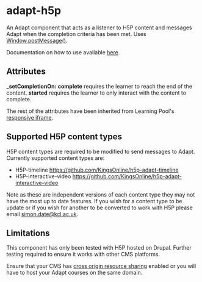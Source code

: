 adapt-h5p
=========

An Adapt component that acts as a listener to H5P content and messages Adapt when the completion criteria has been met. Uses [Window.postMessage()](https://developer.mozilla.org/en-US/docs/Web/API/Window/postMessage).

Documentation on how to use available [here](https://docs.google.com/document/d/19W8MnpmZ17oILjlhGjXiGWDBso6oM6PZXAhEVKN38Qk/edit?usp=sharing).

Attributes
-----

**_setCompletionOn:** **complete** requires the learner to reach the end of the content. **started** requires the learner to only interact with the content to complete.

The rest of the attributes have been inherited from Learning Pool's [responsive iframe](https://github.com/LearningPool/adapt-contrib-responsiveIframe).

Supported H5P content types
-----
H5P content types are required to be modified to send messages to Adapt. Currently supported content types are:

*   H5P-timeline <https://github.com/KingsOnline/h5p-adapt-timeline>
*   H5P-interactive-video <https://github.com/KingsOnline/h5p-adapt-interactive-video>

Note as these are independent versions of each content type they may not have the most up to date features. If you wish for a content type to be update or if you wish for another to be converted to work with H5P please email [simon.date@kcl.ac.uk](mailto:simon.date@kcl.ac.uk).

Limitations
--------
This component has only been tested with H5P hosted on Drupal. Further testing required to ensure it works with other CMS platforms.

Ensure that your CMS has [cross origin resource sharing](https://en.wikipedia.org/wiki/Cross-origin_resource_sharing) enabled or you will have to host your Adapt courses on the same domain.
